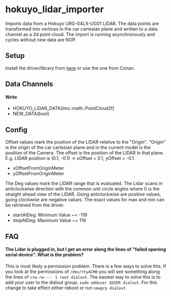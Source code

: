 # hokuyo_lidar_importer
Imports data from a Hokuyo URG-04LX-UG01 LIDAR. The data points are transformed into vertices in the car cartesian plane and written to a data channel as a 2d point cloud. The import is running asynchronously and cycles without new data are NOP.

## Setup
Install the driver/library from [here](https://sourceforge.net/projects/urgnetwork/) or use the one from Conan.

## Data Channels
#### Write
- HOKUYO_LIDAR_DATA(lms::math::PointCloud2f)
- NEW_DATA(bool)

## Config
Offset values mark the position of the LIDAR relative to the "Origin". "Origin" is the origin of the car cartesian plane and in the current model is the position of the Camera. The offset is the position of the LIDAR in that plane. E.g. LIDAR position is (0.1, -0.1) -> xOffset = 0.1, yOffset = -0.1.
- xOffsetFromOriginMeter
- yOffsetFromOriginMeter

The Deg values mark the LIDAR range that is evaluated. The Lidar scans in anticlockwise direction with the common unit circle angles where 0 is the straight ahead view of the LIDAR. Going anticlockwise are positive values, going clockwise are negative values. The exact values for max and min can be retrieved from the driver.
- startAtDeg: Minimum Value ~= -119
- stopAtDeg: Maximum Value ~= 119

## FAQ

#### The Lidar is plugged in, but I get an error along the lines of "failed opening serial device". What is the problem?

This is most likely a permission problem. There is a few ways to solve this. If you look at the permissions of `/dev/ttyACM0` you will see something along the lines of `crw-rw---- 1 root dialout`. The easiest way to solve this is to add your user to the dialout group. `sudo adduser $USER dialout`. For this change to take effect either reboot or run `newgrp dialout`.

